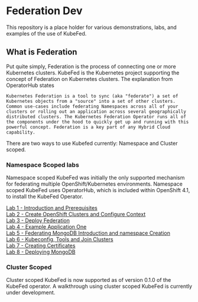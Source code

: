 # Federation Dev
This repository is a place holder for various demonstrations, labs, and examples
of the use of KubeFed.

## What is Federation
Put quite simply, Federation is the process of connecting one or more
Kubernetes clusters. KubeFed is the Kubernetes project supporting the concept
of Federation on Kubernetes clusters. The explanation from OperatorHub states

``
Kubernetes Federation is a tool to sync (aka "federate") a set of Kubernetes objects from a "source" into a set of other clusters. Common use-cases include federating Namespaces across all of your clusters or rolling out an application across several geographically distributed clusters. The Kubernetes Federation Operator runs all of the components under the hood to quickly get up and running with this powerful concept. Federation is a key part of any Hybrid Cloud capability.
``

There are two ways to use Kubefed currently: Namespace and Cluster scoped.

### Namespace Scoped labs
Namespace scoped KubeFed was initially the only supported mechanism for federating
multiple OpenShift/Kubernetes environments. Namespace scoped KubeFed uses OperatorHub,
which is included within OpenShift 4.1, to install the KubeFed Operator.


[Lab 1 - Introduction and Prerequisites](./labs/1.md)<br>
[Lab 2 - Create OpenShift Clusters and Configure Context](./labs/2.md)<br>
[Lab 3 - Deploy Federation](./labs/3.md)<br>
[Lab 4 - Example Application One](./labs/4.md)<br>
[Lab 5 - Federating MongoDB Introduction and namespace Creation](./labs/5.md)<br>
[Lab 6 - Kubeconfig, Tools and Join Clusters](./labs/6.md)<br>
[Lab 7 - Creating Certificates](./labs/7.md)<br>
[Lab 8 - Deploying MongoDB](./labs/8.md)<br>

### Cluster Scoped
Cluster scoped KubeFed is now supported as of version 0.1.0 of the KubeFed
operator. A walkthrough using cluster scoped KubeFed is currently under
development.

